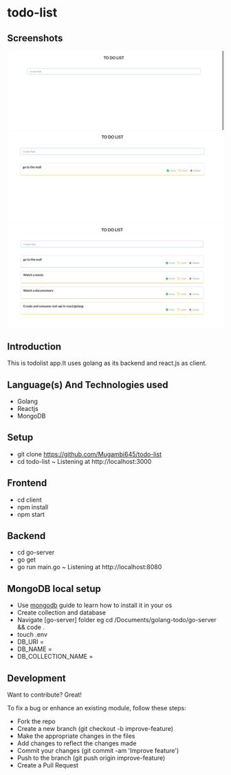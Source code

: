 # todo-list
## Screenshots
![todo.png](todo.png/)
![todo1.png](todo1.png/)
![todo2.png](todo2.png/)

## Introduction
 This is todolist app.It uses golang as its backend and react.js as client.
## Language(s) And Technologies used
- Golang
- Reactjs
- MongoDB
## Setup
- git clone https://github.com/Mugambi645/todo-list
- cd todo-list
~ Listening at http://localhost:3000
## Frontend
- cd client
- npm install
- npm start
## Backend
- cd go-server
- go get
- go run main.go
~ Listening at http://localhost:8080
## MongoDB local setup
- Use [mongodb](https://www.mongodb.com/) guide to learn how to install it in your os
- Create collection and database
- Navigate [go-server] folder eg cd /Documents/golang-todo/go-server && code .
- touch .env
- DB_URI = <Your mongodb url i.e local or atlas>
- DB_NAME = <Your database name>
- DB_COLLECTION_NAME = <Your collection name>

## Development

Want to contribute? Great!

To fix a bug or enhance an existing module, follow these steps:
- Fork the repo
- Create a new branch (git checkout -b improve-feature)
- Make the appropriate changes in the files
- Add changes to reflect the changes made
- Commit your changes (git commit -am 'Improve feature')
- Push to the branch (git push origin improve-feature)
- Create a Pull Request



